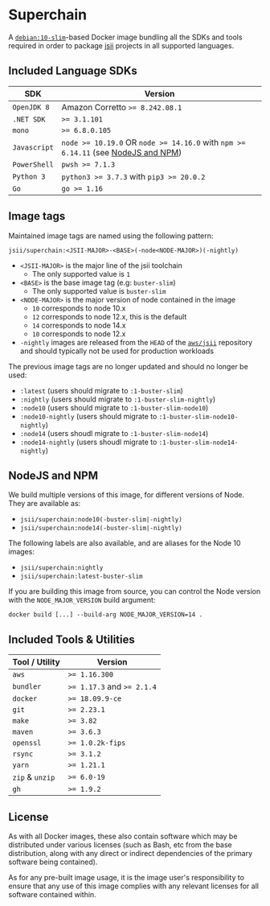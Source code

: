 # Superchain

A [`debian:10-slim`][debian]-based Docker image bundling all the SDKs and tools
required in order to package [jsii] projects in all supported languages.

[debian]: https://hub.docker.com/_/debian
[jsii]: https://github.com/aws/jsii

## Included Language SDKs

SDK             | Version
----------------|-------------------------------------------
`OpenJDK 8`     | Amazon Corretto `>= 8.242.08.1`
`.NET SDK`      | `>= 3.1.101`
`mono`          | `>= 6.8.0.105`
`Javascript`    | `node >= 10.19.0` OR `node >= 14.16.0` with `npm >= 6.14.11` (see [NodeJS and NPM](#nodejs-and-npm))
`PowerShell`    | `pwsh >= 7.1.3`
`Python 3`      | `python3 >= 3.7.3` with `pip3 >= 20.0.2`
`Go`            | `go >= 1.16`

## Image tags

Maintained image tags are named using the following pattern:

```
jsii/superchain:<JSII-MAJOR>-<BASE>(-node<NODE-MAJOR>)(-nightly)
```

- `<JSII-MAJOR>` is the major line of the jsii toolchain
  - The only supported value is `1`
- `<BASE>` is the base image tag (e.g: `buster-slim`)
  - The only supported value is `buster-slim`
- `<NODE-MAJOR>` is the major version of node contained in the image
  - `10` corresponds to node 10.x
  - `12` corresponds to node 12.x, this is the default
  - `14` corresponds to node 14.x
  - `10` corresponds to node 12.x
- `-nightly` images are released from the `HEAD` of the [`aws/jsii`][jsii]
  repository and should typically not be used for production workloads

The previous image tags are no longer updated and should no longer be used:

- `:latest` (users should migrate to `:1-buster-slim`)
- `:nightly` (users should migrate to `:1-buster-slim-nightly`)
- `:node10` (users should migrate to `:1-buster-slim-node10`)
- `:node10-nightly` (users should migrate to `:1-buster-slim-node10-nightly`)
- `:node14` (users shoudl migrate to `:1-buster-slim-node14`)
- `:node14-nightly` (users shoudl migrate to `:1-buster-slim-node14-nightly`)

## NodeJS and NPM

We build multiple versions of this image, for different versions of Node. They are available as:

* `jsii/superchain:node10(-buster-slim|-nightly)`
* `jsii/superchain:node14(-buster-slim|-nightly)`

The following labels are also available, and are aliases for the Node 10 images:

* `jsii/superchain:nightly`
* `jsii/superchain:latest-buster-slim`

If you are building this image from source, you can control the Node version with the
`NODE_MAJOR_VERSION` build argument:

```
docker build [...] --build-arg NODE_MAJOR_VERSION=14 .
```

## Included Tools & Utilities

Tool / Utility | Version
---------------|--------------------------------------------
`aws`          | `>= 1.16.300`
`bundler`      | `>= 1.17.3` and `>= 2.1.4`
`docker`       | `>= 18.09.9-ce`
`git`          | `>= 2.23.1`
`make`         | `>= 3.82`
`maven`        | `>= 3.6.3`
`openssl`      | `>= 1.0.2k-fips`
`rsync`        | `>= 3.1.2`
`yarn`         | `>= 1.21.1`
`zip` & `unzip`| `>= 6.0-19`
`gh`           | `>= 1.9.2`

## License

As with all Docker images, these also contain software which may be distributed
under various licenses (such as Bash, etc from the base distribution, along with
any direct or indirect dependencies of the primary software being contained).

As for any pre-built image usage, it is the image user's responsibility to
ensure that any use of this image complies with any relevant licenses for all
software contained within.
